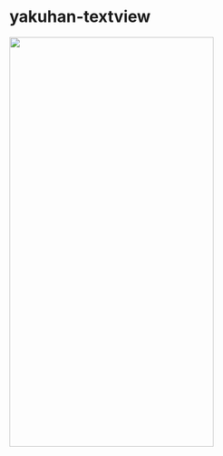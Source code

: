 # yakuhan-textview

<img src="https://user-images.githubusercontent.com/2292268/77394375-87680880-6de2-11ea-8e4c-71a5d9be362b.png" width="360" height="720">